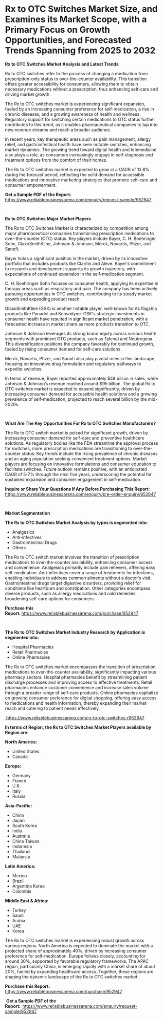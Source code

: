 <p><h1>Rx to OTC Switches Market Size, and Examines its Market Scope, with a Primary Focus on Growth Opportunities, and Forecasted Trends Spanning from 2025 to 2032</h1></p><p><strong>Rx to OTC Switches Market Analysis and Latest Trends</strong></p>
<p><p>Rx to OTC switches refer to the process of changing a medication from prescription-only status to over-the-counter availability. This transition offers greater accessibility for consumers, allowing them to obtain necessary medications without a prescription, thus enhancing self-care and driving market growth. </p><p>The Rx to OTC switches market is experiencing significant expansion, fueled by an increasing consumer preference for self-medication, a rise in chronic diseases, and a growing awareness of health and wellness. Regulatory support for switching certain medications to OTC status further contributes to this trend, as it enables pharmaceutical companies to tap into new revenue streams and reach a broader audience. </p><p>In recent years, key therapeutic areas such as pain management, allergy relief, and gastrointestinal health have seen notable switches, enhancing market dynamics. The growing trend toward digital health and telemedicine also plays a role, as consumers increasingly engage in self-diagnosis and treatment options from the comfort of their homes.</p><p>The Rx to OTC switches market is expected to grow at a CAGR of 13.8% during the forecast period, reflecting the solid demand for accessible medications and innovative marketing strategies that promote self-care and consumer empowerment.</p></p>
<p><strong>Get a Sample PDF of the Report:&nbsp;</strong> <a href="https://www.reliablebusinessarena.com/enquiry/request-sample/952947?utm_campaign=3252&utm_medium=2&utm_source=Github&utm_content=ia&utm_term=17042025&utm_id=rx-to-otc-switches">https://www.reliablebusinessarena.com/enquiry/request-sample/952947</a></p>
<p>&nbsp;</p>
<p><strong>Rx to OTC Switches Major Market Players</strong></p>
<p><p>The Rx to OTC Switches Market is characterized by competition among major pharmaceutical companies transitioning prescription medications to over-the-counter (OTC) status. Key players include Bayer, C. H. Boehringer Sohn, GlaxoSmithKline, Johnson & Johnson, Merck, Novartis, Pfizer, and Sanofi.</p><p>Bayer holds a significant position in the market, driven by its innovative portfolio that includes products like Claritin and Aleve. Bayer's commitment to research and development supports its growth trajectory, with expectations of continued expansion in the self-medication segment.</p><p>C. H. Boehringer Sohn focuses on consumer health, applying its expertise in therapy areas such as respiratory and pain. The company has been actively pursuing opportunities in OTC switches, contributing to its steady market growth and expanding product reach.</p><p>GlaxoSmithKline (GSK) is another notable player, well-known for its flagship products like Panadol and Sensodyne. GSK's strategic investments in consumer health have resulted in significant market penetration, with a forecasted increase in market share as more products transition to OTC.</p><p>Johnson & Johnson leverages its strong brand equity across various health segments with prominent OTC products, such as Tylenol and Neutrogena. This diversification positions the company favorably for continued growth, fueled by rising consumer demand for self-care solutions.</p><p>Merck, Novartis, Pfizer, and Sanofi also play pivotal roles in this landscape, focusing on innovative drug formulation and regulatory pathways to expedite switches.</p><p>In terms of revenue, Bayer reported approximately $48 billion in sales, while Johnson & Johnson’s revenue reached around $95 billion. The global Rx to OTC switches market is expected to expand significantly, driven by increasing consumer demand for accessible health solutions and a growing prevalence of self-medication, projected to reach several billion by the mid-2020s.</p></p>
<p>&nbsp;</p>
<p><strong>What Are The Key Opportunities For Rx to OTC Switches Manufacturers?</strong></p>
<p><p>The Rx to OTC switch market is poised for significant growth, driven by increasing consumer demand for self-care and preventive healthcare solutions. As regulatory bodies like the FDA streamline the approval process for switches, more prescription medications are transitioning to over-the-counter status. Key trends include the rising prevalence of chronic diseases and an aging population seeking convenient treatment options. Market players are focusing on innovative formulations and consumer education to facilitate switches. Future outlook remains positive, with an anticipated CAGR of 5-7% through the next five years, underscoring the potential for sustained expansion and consumer engagement in self-medication.</p></p>
<p><strong>Inquire or Share Your Questions If Any Before Purchasing This Report:</strong> <a href="https://www.reliablebusinessarena.com/enquiry/pre-order-enquiry/952947?utm_campaign=3252&utm_medium=2&utm_source=Github&utm_content=ia&utm_term=17042025&utm_id=rx-to-otc-switches">https://www.reliablebusinessarena.com/enquiry/pre-order-enquiry/952947</a></p>
<p>&nbsp;</p>
<p><strong>Market Segmentation</strong></p>
<p><strong>The Rx to OTC Switches Market Analysis by types is segmented into:</strong></p>
<p><ul><li>Analgesics</li><li>Anti-infectives</li><li>Gastrointestinal Drugs</li><li>Others</li></ul></p>
<p><p>The Rx to OTC switch market involves the transition of prescription medications to over-the-counter availability, enhancing consumer access and convenience. Analgesics primarily include pain relievers, offering easy self-medication. Anti-infectives cover a range of treatments for infections, enabling individuals to address common ailments without a doctor’s visit. Gastrointestinal drugs target digestive disorders, providing relief for conditions like heartburn and constipation. Other categories encompass diverse products, such as allergy medications and cold remedies, broadening self-care options for consumers.</p></p>
<p><strong>Purchase this Report:&nbsp;</strong><a href="https://www.reliablebusinessarena.com/purchase/952947?utm_campaign=3252&utm_medium=2&utm_source=Github&utm_content=ia&utm_term=17042025&utm_id=rx-to-otc-switches">https://www.reliablebusinessarena.com/purchase/952947</a></p>
<p>&nbsp;</p>
<p><strong>The Rx to OTC Switches Market Industry Research by Application is segmented into:</strong></p>
<p><ul><li>Hospital Pharmacies</li><li>Retail Pharmacies</li><li>Online Pharmacies</li></ul></p>
<p><p>The Rx to OTC switches market encompasses the transition of prescription medications to over-the-counter availability, significantly impacting various pharmacy sectors. Hospital pharmacies benefit by streamlining patient discharge processes and improving access to effective treatments. Retail pharmacies enhance customer convenience and increase sales volume through a broader range of self-care products. Online pharmacies capitalize on growing consumer preference for digital shopping, offering easy access to medications and health information, thereby expanding their market reach and catering to patient needs effectively.</p></p>
<p><a href="https://www.reliablebusinessarena.com/rx-to-otc-switches-r952947?utm_campaign=3252&utm_medium=2&utm_source=Github&utm_content=ia&utm_term=17042025&utm_id=rx-to-otc-switches">&nbsp;https://www.reliablebusinessarena.com/rx-to-otc-switches-r952947</a></p>
<p><strong>In terms of Region, the Rx to OTC Switches Market Players available by Region are:</strong></p>
<p>
    <p> <strong> North America: </strong>
        <ul>
            <li>United States</li>
            <li>Canada</li>
        </ul>
        </p> 
    <p> <strong> Europe: </strong>
        <ul>
            <li>Germany</li>
            <li>France</li>
            <li>U.K.</li>
            <li>Italy</li>
            <li>Russia</li>
        </ul>
        </p> 
    <p> <strong> Asia-Pacific: </strong>
        <ul>
            <li>China</li>
            <li>Japan</li>
            <li>South Korea</li>
            <li>India</li>
            <li>Australia</li>
            <li>China Taiwan</li>
            <li>Indonesia</li>
            <li>Thailand</li>
            <li>Malaysia</li>
        </ul>
        </p> 
    <p> <strong> Latin America: </strong>
        <ul>
            <li>Mexico</li>
            <li>Brazil</li>
            <li>Argentina Korea</li>
            <li>Colombia</li>
        </ul>
        </p> 
    <p> <strong> Middle East & Africa: </strong>
        <ul>
            <li>Turkey</li>
            <li>Saudi</li>
            <li>Arabia</li>
            <li>UAE</li>
            <li>Korea</li>
        </ul>
    </p>
    </p>
<p><p>The Rx to OTC switches market is experiencing robust growth across various regions. North America is expected to dominate the market with a projected share of approximately 40%, driven by increasing consumer preference for self-medication. Europe follows closely, accounting for around 30%, supported by favorable regulatory frameworks. The APAC region, particularly China, is emerging rapidly with a market share of about 20%, fueled by expanding healthcare access. Together, these regions are shaping the dynamic landscape of the Rx to OTC switches market.</p></p>
<p><strong>Purchase this Report: </strong><a href="https://www.reliablebusinessarena.com/purchase/952947?utm_campaign=3252&utm_medium=2&utm_source=Github&utm_content=ia&utm_term=17042025&utm_id=rx-to-otc-switches">https://www.reliablebusinessarena.com/purchase/952947</a></p>
<p>&nbsp;<strong>Get a Sample PDF of the Report:&nbsp;&nbsp;</strong><a href="https://www.reliablebusinessarena.com/enquiry/request-sample/952947?utm_campaign=3252&utm_medium=2&utm_source=Github&utm_content=ia&utm_term=17042025&utm_id=rx-to-otc-switches">https://www.reliablebusinessarena.com/enquiry/request-sample/952947</a></p>
<p><strong></strong></p>
<p><p></p><p></p><p></p></p>